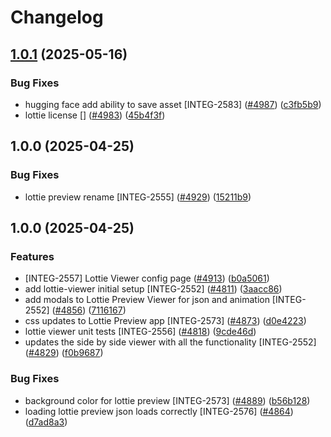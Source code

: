# Changelog

## [1.0.1](https://github.com/contentful/marketplace-partner-apps/compare/lottie-preview-v1.0.0...lottie-preview-v1.0.1) (2025-05-16)


### Bug Fixes

* hugging face add ability to save asset [INTEG-2583] ([#4987](https://github.com/contentful/marketplace-partner-apps/issues/4987)) ([c3fb5b9](https://github.com/contentful/marketplace-partner-apps/commit/c3fb5b9634a22c9b477d98418bb213db3fd5cafc))
* lottie license [] ([#4983](https://github.com/contentful/marketplace-partner-apps/issues/4983)) ([45b4f3f](https://github.com/contentful/marketplace-partner-apps/commit/45b4f3fb015f3f30ddccbc4d66b24589f9da4890))

## 1.0.0 (2025-04-25)


### Bug Fixes

* lottie preview rename [INTEG-2555] ([#4929](https://github.com/contentful/marketplace-partner-apps/issues/4929)) ([15211b9](https://github.com/contentful/marketplace-partner-apps/commit/15211b920d0b3661aa7dfdbf5d53588fb4f8528d))

## 1.0.0 (2025-04-25)


### Features

* [INTEG-2557] Lottie Viewer config page ([#4913](https://github.com/contentful/marketplace-partner-apps/issues/4913)) ([b0a5061](https://github.com/contentful/marketplace-partner-apps/commit/b0a506111f167fff01ea6d4695ac1f4a65e76ce0))
* add lottie-viewer initial setup [INTEG-2552] ([#4811](https://github.com/contentful/marketplace-partner-apps/issues/4811)) ([3aacc86](https://github.com/contentful/marketplace-partner-apps/commit/3aacc868eb20b3d2640b06aa50a2f96b8b836a51))
* add modals to Lottie Preview Viewer for json and animation [INTEG-2552] ([#4856](https://github.com/contentful/marketplace-partner-apps/issues/4856)) ([7116167](https://github.com/contentful/marketplace-partner-apps/commit/711616758c2b1ed222dcae04e60cecfcd205e91d))
* css updates to Lottie Preview app [INTEG-2573] ([#4873](https://github.com/contentful/marketplace-partner-apps/issues/4873)) ([d0e4223](https://github.com/contentful/marketplace-partner-apps/commit/d0e42239723df65b1dbae8cb0e78631e94c4a664))
* lottie viewer unit tests [INTEG-2556] ([#4818](https://github.com/contentful/marketplace-partner-apps/issues/4818)) ([9cde46d](https://github.com/contentful/marketplace-partner-apps/commit/9cde46db89f0593f3c92b2c2af05b73fe989ac8a))
* updates the side by side viewer with all the functionality [INTEG-2552] ([#4829](https://github.com/contentful/marketplace-partner-apps/issues/4829)) ([f0b9687](https://github.com/contentful/marketplace-partner-apps/commit/f0b968796b7ae7fd8474852f3742a2d2b0168350))


### Bug Fixes

* background color for lottie preview [INTEG-2573] ([#4889](https://github.com/contentful/marketplace-partner-apps/issues/4889)) ([b56b128](https://github.com/contentful/marketplace-partner-apps/commit/b56b12817cf7d0d60171917418e1f999a4c9dcb2))
* loading lottie preview json loads correctly [INTEG-2576] ([#4864](https://github.com/contentful/marketplace-partner-apps/issues/4864)) ([d7ad8a3](https://github.com/contentful/marketplace-partner-apps/commit/d7ad8a37fb3a9504a1915f0718797107e1dc3d4e))
